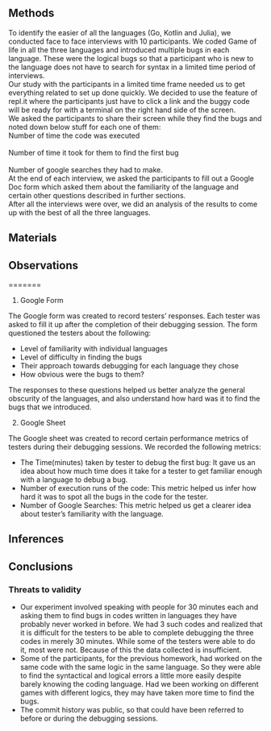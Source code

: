 ## Methods

To identify the easier of all the languages (Go, Kotlin and Julia), we conducted face to face interviews with 10 participants. We coded Game of life in all the three languages and introduced multiple bugs in each language. These were the logical bugs so that a participant who is new to the language does not have to search for syntax in a limited time period of interviews. <br>
Our study with the participants in a limited time frame needed us to get everything related to set up done quickly. We decided to use the feature of repl.it where the participants just have to click a link and the buggy code will be ready for with a terminal on the right hand side of the screen. <br>
We asked the participants to share their screen while they find the bugs and noted down below stuff for each one of them:
<br>Number of time the code was executed <br>
<br>Number of time it took for them to find the first bug <br>
<br>Number of google searches they had to make. <br>
At the end of each interview, we asked the participants to fill out a Google Doc form which asked them about the familiarity of the language and certain other questions described in further sections. <br>
After all the interviews were over, we did an analysis of the results to come up with the best of all the three languages. <br>


## Materials


## Observations
=======
1. Google Form

The Google form was created to record testers’ responses. Each tester was asked to fill it up after the completion of their debugging session. The form questioned the testers about the following:
- Level of familiarity with individual languages
- Level of difficulty in finding the bugs
- Their approach towards debugging for each language they chose
- How obvious were the bugs to them?

The responses to these questions helped us better analyze the general obscurity of the languages, and also understand how hard was it to find the bugs that we introduced.

2. Google Sheet

The Google sheet was created to record certain performance metrics of testers during their debugging sessions. We recorded the following metrics:
- The Time(minutes) taken by tester to debug the first bug: It gave us an idea about how much time does it take for a tester to get familiar enough with a language to debug a bug.
- Number of execution runs of the code: This metric helped us infer how hard it was to spot all the bugs in the code for the tester.
- Number of Google Searches: This metric helped us get a clearer idea about tester’s familiarity with the language.

## Inferences

## Conclusions

### Threats to validity
- Our experiment involved speaking with people for 30 minutes each and asking them to find bugs in codes written in languages they have probably never worked in before. We had 3 such codes and realized that it is difficult for the testers to be able to complete debugging the three codes in merely 30 minutes. While some of the testers were able to do it, most were not. Because of this the data collected is insufficient. <br>
- Some of the participants, for the previous homework, had worked on the same code with the same logic in the same language. So they were able to find the syntactical and logical errors a little more easily despite barely knowing the coding language. Had we been working on different games with different logics, they may have taken more time to find the bugs. <br>
- The commit history was public, so that could have been referred to before or during the debugging sessions. <br>

